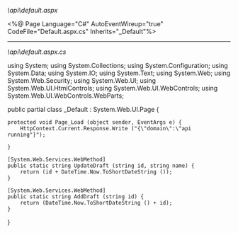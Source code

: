 *\api\default.aspx*

<%@ Page Language="C#" AutoEventWireup="true" CodeFile="Default.aspx.cs" Inherits="_Default"%><head runat="server"/>



****
*\api\default.aspx.cs*

using System;
using System.Collections;
using System.Configuration;
using System.Data;
using System.IO;
using System.Text;
using System.Web;
using System.Web.Security;
using System.Web.UI;
using System.Web.UI.HtmlControls;
using System.Web.UI.WebControls;
using System.Web.UI.WebControls.WebParts;

public partial class _Default : System.Web.UI.Page {

    protected void Page_Load (object sender, EventArgs e) {
        HttpContext.Current.Response.Write ("{\"domain\":\"api running"}");

    }

    [System.Web.Services.WebMethod]
    public static string UpdateDraft (string id, string name) {
        return (id + DateTime.Now.ToShortDateString ());
    }

    [System.Web.Services.WebMethod]
    public static string AddDraft (string id) {
        return (DateTime.Now.ToShortDateString () + id);
    }
}
